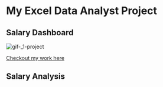 # My Excel Data Analyst Project  
## Salary Dashboard

![gif-_1-project](https://github.com/user-attachments/assets/c83d124d-192c-4a12-8e71-470de120fe8e)  

[Checkout my work here](https://github.com/user-attachments/files/21559187/1.project.xlsx)

## Salary Analysis
